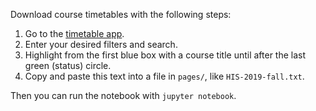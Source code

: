 Download course timetables with the following steps:

1. Go to the [timetable app](https://www.uottawa.ca/course-timetable/).
2. Enter your desired filters and search.
3. Highlight from the first blue box with a course title until after the last green (status) circle.
4. Copy and paste this text into a file in `pages/`, like `HIS-2019-fall.txt`.

Then you can run the notebook with `jupyter notebook`.
